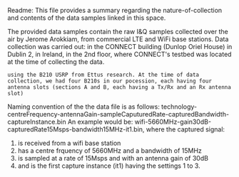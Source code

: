 Readme:
This file provides a summary regarding the nature-of-collection and contents of the data samples linked in this space.

The provided data samples contain the raw I&Q samples collected over the air by Jerome Arokkiam, from commercial LTE and WiFi base stations. Data collection was carried out:
	in the CONNECT building (Dunlop Oriel House) in Dublin 2, in Ireland, in the 2nd floor, where CONNECT's testbed was located at the time of collecting the data.
	
	using the B210 USRP from Ettus research. At the time of data collection, we had four B210s in our pocession, each having four antenna slots (sections A and B, each having a Tx/Rx and an Rx antenna slot)

Naming convention of the the data file is as follows:
technology-centreFrequency-antennaGain-sampleCaputuredRate-capturedBandwidth-captureInstance.bin
An example would be:
wifi-5660MHz-gain30dB-capturedRate15Msps-bandwidth15MHz-it1.bin, where the captured signal:
1. is received from a wifi base station
2. has a centre frquency of 5660MHz and a bandwidth of 15MHz
3. is sampled at a rate of 15Msps and with an antenna gain of 30dB
4. and is the first capture instance (it1) having the settings 1 to 3.
